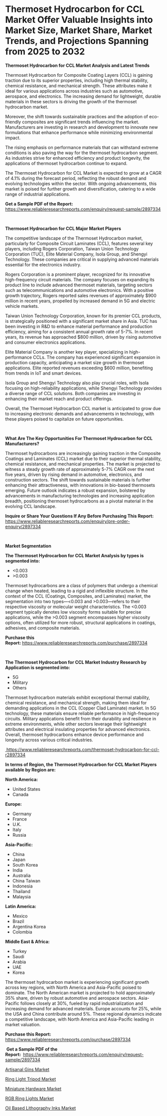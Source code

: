<p><h1>Thermoset Hydrocarbon for CCL Market Offer Valuable Insights into Market Size, Market Share, Market Trends, and Projections Spanning from 2025 to 2032</h1></p><p><strong>Thermoset Hydrocarbon for CCL Market Analysis and Latest Trends</strong></p>
<p><p>Thermoset Hydrocarbon for Composite Coating Layers (CCL) is gaining traction due to its superior properties, including high thermal stability, chemical resistance, and mechanical strength. These attributes make it ideal for various applications across industries such as automotive, aerospace, and electronics. The increasing demand for lightweight, durable materials in these sectors is driving the growth of the thermoset hydrocarbon market.</p><p>Moreover, the shift towards sustainable practices and the adoption of eco-friendly composites are significant trends influencing the market. Manufacturers are investing in research and development to innovate new formulations that enhance performance while minimizing environmental impact.</p><p>The rising emphasis on performance materials that can withstand extreme conditions is also paving the way for the thermoset hydrocarbon segment. As industries strive for enhanced efficiency and product longevity, the applications of thermoset hydrocarbon continue to expand. </p><p>The Thermoset Hydrocarbon for CCL Market is expected to grow at a CAGR of 4.1% during the forecast period, reflecting the robust demand and evolving technologies within the sector. With ongoing advancements, this market is poised for further growth and diversification, catering to a wide range of industrial applications.</p></p>
<p><strong>Get a Sample PDF of the Report:&nbsp;</strong> <a href="https://www.reliableresearchreports.com/enquiry/request-sample/2897334?utm_campaign=115&utm_medium=2&utm_source=Github&utm_content=ia&utm_term=15032025&utm_id=thermoset-hydrocarbon-for-ccl">https://www.reliableresearchreports.com/enquiry/request-sample/2897334</a></p>
<p>&nbsp;</p>
<p><strong>Thermoset Hydrocarbon for CCL Major Market Players</strong></p>
<p><p>The competitive landscape of the Thermoset Hydrocarbon market, particularly for Composite Circuit Laminates (CCL), features several key players, including Rogers Corporation, Taiwan Union Technology Corporation (TUC), Elite Material Company, Isola Group, and Shengyi Technology. These companies are critical in supplying advanced materials essential for the electronics industry.</p><p>Rogers Corporation is a prominent player, recognized for its innovative high-frequency circuit materials. The company focuses on expanding its product line to include advanced thermoset materials, targeting sectors such as telecommunications and automotive electronics. With a positive growth trajectory, Rogers reported sales revenues of approximately $900 million in recent years, propelled by increased demand in 5G and electric vehicle markets.</p><p>Taiwan Union Technology Corporation, known for its premier CCL products, is strategically positioned with a significant market share in Asia. TUC has been investing in R&D to enhance material performance and production efficiency, aiming for a consistent annual growth rate of 5-7%. In recent years, its revenue has approached $800 million, driven by rising automotive and consumer electronics applications.</p><p>Elite Material Company is another key player, specializing in high-performance CCLs. The company has experienced significant expansion in production capacity, anticipating a market size growth in thermoset applications. Elite reported revenues exceeding $600 million, benefiting from trends in IoT and smart devices.</p><p>Isola Group and Shengyi Technology also play crucial roles, with Isola focusing on high-reliability applications, while Shengyi Technology provides a diverse range of CCL solutions. Both companies are investing in enhancing their market reach and product offerings.</p><p>Overall, the Thermoset Hydrocarbon CCL market is anticipated to grow due to increasing electronic demands and advancements in technology, with these players poised to capitalize on future opportunities.</p></p>
<p>&nbsp;</p>
<p><strong>What Are The Key Opportunities For Thermoset Hydrocarbon for CCL Manufacturers?</strong></p>
<p><p>Thermoset hydrocarbons are increasingly gaining traction in the Composite Coatings and Laminates (CCL) market due to their superior thermal stability, chemical resistance, and mechanical properties. The market is projected to witness a steady growth rate of approximately 5-7% CAGR over the next five years, driven by rising demand in automotive, electronics, and construction sectors. The shift towards sustainable materials is further enhancing their attractiveness, with innovations in bio-based thermosets emerging. Future outlook indicates a robust expansion, bolstered by advancements in manufacturing technologies and increasing application breadth, positioning thermoset hydrocarbons as a pivotal material in the evolving CCL landscape.</p></p>
<p><strong>Inquire or Share Your Questions If Any Before Purchasing This Report:</strong> <a href="https://www.reliableresearchreports.com/enquiry/pre-order-enquiry/2897334?utm_campaign=115&utm_medium=2&utm_source=Github&utm_content=ia&utm_term=15032025&utm_id=thermoset-hydrocarbon-for-ccl">https://www.reliableresearchreports.com/enquiry/pre-order-enquiry/2897334</a></p>
<p>&nbsp;</p>
<p><strong>Market Segmentation</strong></p>
<p><strong>The Thermoset Hydrocarbon for CCL Market Analysis by types is segmented into:</strong></p>
<p><ul><li><0.003</li><li>>0.003</li></ul></p>
<p><p>Thermoset hydrocarbons are a class of polymers that undergo a chemical change when heated, leading to a rigid and inflexible structure. In the context of the CCL (Coatings, Composites, and Laminates) market, the segmentation into two types—<0.003 and >0.003—refers to their respective viscosity or molecular weight characteristics. The <0.003 segment typically denotes low viscosity forms suitable for precise applications, while the >0.003 segment encompasses higher viscosity options, often utilized for more robust, structural applications in coatings, adhesives, and composite materials.</p></p>
<p><strong>Purchase this Report:&nbsp;</strong><a href="https://www.reliableresearchreports.com/purchase/2897334?utm_campaign=115&utm_medium=2&utm_source=Github&utm_content=ia&utm_term=15032025&utm_id=thermoset-hydrocarbon-for-ccl">https://www.reliableresearchreports.com/purchase/2897334</a></p>
<p>&nbsp;</p>
<p><strong>The Thermoset Hydrocarbon for CCL Market Industry Research by Application is segmented into:</strong></p>
<p><ul><li>5G</li><li>Military</li><li>Others</li></ul></p>
<p><p>Thermoset hydrocarbon materials exhibit exceptional thermal stability, chemical resistance, and mechanical strength, making them ideal for demanding applications in the CCL (Copper Clad Laminate) market. In 5G technology, these materials ensure reliable performance in high-frequency circuits. Military applications benefit from their durability and resilience in extreme environments, while other sectors leverage their lightweight attributes and electrical insulating properties for advanced electronics. Overall, thermoset hydrocarbons enhance device performance and longevity across various critical industries.</p></p>
<p><a href="https://www.reliableresearchreports.com/thermoset-hydrocarbon-for-ccl-r2897334?utm_campaign=115&utm_medium=2&utm_source=Github&utm_content=ia&utm_term=15032025&utm_id=thermoset-hydrocarbon-for-ccl">&nbsp;https://www.reliableresearchreports.com/thermoset-hydrocarbon-for-ccl-r2897334</a></p>
<p><strong>In terms of Region, the Thermoset Hydrocarbon for CCL Market Players available by Region are:</strong></p>
<p>
    <p> <strong> North America: </strong>
        <ul>
            <li>United States</li>
            <li>Canada</li>
        </ul>
        </p> 
    <p> <strong> Europe: </strong>
        <ul>
            <li>Germany</li>
            <li>France</li>
            <li>U.K.</li>
            <li>Italy</li>
            <li>Russia</li>
        </ul>
        </p> 
    <p> <strong> Asia-Pacific: </strong>
        <ul>
            <li>China</li>
            <li>Japan</li>
            <li>South Korea</li>
            <li>India</li>
            <li>Australia</li>
            <li>China Taiwan</li>
            <li>Indonesia</li>
            <li>Thailand</li>
            <li>Malaysia</li>
        </ul>
        </p> 
    <p> <strong> Latin America: </strong>
        <ul>
            <li>Mexico</li>
            <li>Brazil</li>
            <li>Argentina Korea</li>
            <li>Colombia</li>
        </ul>
        </p> 
    <p> <strong> Middle East & Africa: </strong>
        <ul>
            <li>Turkey</li>
            <li>Saudi</li>
            <li>Arabia</li>
            <li>UAE</li>
            <li>Korea</li>
        </ul>
    </p>
    </p>
<p><p>The thermoset hydrocarbon market is experiencing significant growth across key regions, with North America and Asia-Pacific poised to dominate. The North American market is projected to hold approximately 35% share, driven by robust automotive and aerospace sectors. Asia-Pacific follows closely at 30%, fueled by rapid industrialization and increasing demand for advanced materials. Europe accounts for 25%, while the USA and China contribute around 5%. These regional dynamics indicate a competitive landscape, with North America and Asia-Pacific leading in market valuation.</p></p>
<p><strong>Purchase this Report: </strong><a href="https://www.reliableresearchreports.com/purchase/2897334?utm_campaign=115&utm_medium=2&utm_source=Github&utm_content=ia&utm_term=15032025&utm_id=thermoset-hydrocarbon-for-ccl">https://www.reliableresearchreports.com/purchase/2897334</a></p>
<p>&nbsp;<strong>Get a Sample PDF of the Report:&nbsp;&nbsp;</strong><a href="https://www.reliableresearchreports.com/enquiry/request-sample/2897334?utm_campaign=115&utm_medium=2&utm_source=Github&utm_content=ia&utm_term=15032025&utm_id=thermoset-hydrocarbon-for-ccl">https://www.reliableresearchreports.com/enquiry/request-sample/2897334</a></p>
<p><strong></strong></p>
<p><p><a href="https://github.com/pockettifere14/Market-Research-Report-List-1/blob/main/artisanal-gins-market.md?utm_campaign=115&utm_medium=2&utm_source=Github&utm_content=ia&utm_term=15032025&utm_id=thermoset-hydrocarbon-for-ccl">Artisanal Gins Market</a></p><p><a href="https://github.com/billejuman43/Market-Research-Report-List-1/blob/main/ring-light-tripod-market.md?utm_campaign=115&utm_medium=2&utm_source=Github&utm_content=ia&utm_term=15032025&utm_id=thermoset-hydrocarbon-for-ccl">Ring Light Tripod Market</a></p><p><a href="https://github.com/shroffuhpa/Market-Research-Report-List-1/blob/main/miniature-hardware-market.md?utm_campaign=115&utm_medium=2&utm_source=Github&utm_content=ia&utm_term=15032025&utm_id=thermoset-hydrocarbon-for-ccl">Miniature Hardware Market</a></p><p><a href="https://github.com/reeseberro3j/Market-Research-Report-List-1/blob/main/rgb-ring-lights-market.md?utm_campaign=115&utm_medium=2&utm_source=Github&utm_content=ia&utm_term=15032025&utm_id=thermoset-hydrocarbon-for-ccl">RGB Ring Lights Market</a></p><p><a href="https://github.com/dafertsuria/Market-Research-Report-List-1/blob/main/oil-based-lithography-inks-market.md?utm_campaign=115&utm_medium=2&utm_source=Github&utm_content=ia&utm_term=15032025&utm_id=thermoset-hydrocarbon-for-ccl">Oil Based Lithography Inks Market</a></p></p>